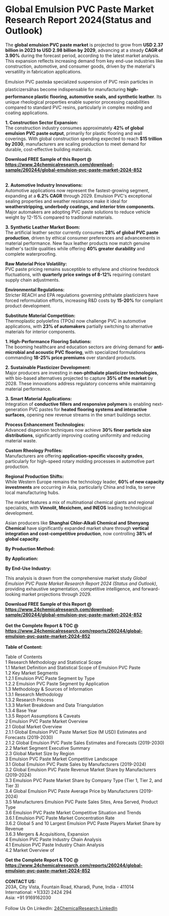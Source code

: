 <h1>Global Emulsion PVC Paste Market Research Report 2024(Status and Outlook)</h1><p>The <strong>global emulsion PVC paste market</strong> is projected to grow from <strong>USD 2.37 billion in 2023 to USD 2.98 billion by 2029</strong>, advancing at a steady <strong>CAGR of 3.90%</strong> during the forecast period, according to the latest market analysis. This expansion reflects increasing demand from key end-use industries like construction, automotive, and consumer goods, driven by the material's versatility in fabrication applications.</p><p>Emulsion PVC pasteâa specialized suspension of PVC resin particles in plasticizersâhas become indispensable for manufacturing <strong>high-performance plastic flooring, automotive seals, and synthetic leather</strong>. Its unique rheological properties enable superior processing capabilities compared to standard PVC resins, particularly in complex molding and coating applications.</p><p><strong>1. Construction Sector Expansion:</strong><br>
The construction industry consumes approximately <strong>42% of global emulsion PVC paste output</strong>, primarily for plastic flooring and wall coverings. With global construction spending expected to reach <strong>$15 trillion by 2030</strong>, manufacturers are scaling production to meet demand for durable, cost-effective building materials.</p><div><b>Download FREE Sample of this Report @ 
            <a href="https://www.24chemicalresearch.com/download-sample/260244/global-emulsion-pvc-paste-market-2024-852">
            https://www.24chemicalresearch.com/download-sample/260244/global-emulsion-pvc-paste-market-2024-852</a></b></div><br><p><strong>2. Automotive Industry Innovations:</strong><br>
Automotive applications now represent the fastest-growing segment, expanding at a <strong>6.2% CAGR</strong> through 2029. Emulsion PVC's exceptional sealing properties and weather resistance make it ideal for <strong>weatherstripping, underbody coatings, and interior trim components.</strong> Major automakers are adopting PVC paste solutions to reduce vehicle weight by 12-15% compared to traditional materials.</p><p><strong>3. Synthetic Leather Market Boom:</strong><br>
The artificial leather sector currently consumes <strong>28% of global PVC paste production</strong>, driven by ethical consumer preferences and advancements in material performance. New faux leather products now match genuine leather's tactile qualities while offering <strong>40% greater durability</strong> and complete waterproofing.</p><p><strong>Raw Material Price Volatility:</strong><br>
    PVC paste pricing remains susceptible to ethylene and chlorine feedstock fluctuations, with <strong>quarterly price swings of 8-12%</strong> requiring constant supply chain adjustments.</p><p><strong>Environmental Regulations:</strong><br>
    Stricter REACH and EPA regulations governing phthalate plasticizers have forced reformulation efforts, increasing R&amp;D costs by <strong>15-20%</strong> for compliant product development.</p><p><strong>Substitute Material Competition:</strong><br>
    Thermoplastic polyolefins (TPOs) now challenge PVC in automotive applications, with <strong>23% of automakers</strong> partially switching to alternative materials for interior components.</p><p><strong>1. High-Performance Flooring Solutions:</strong><br>
The booming healthcare and education sectors are driving demand for <strong>anti-microbial and acoustic PVC flooring</strong>, with specialized formulations commanding <strong>18-25% price premiums</strong> over standard products.</p><p><strong>2. Sustainable Plasticizer Development:</strong><br>
Major producers are investing in <strong>non-phthalate plasticizer technologies</strong>, with bio-based alternatives projected to capture <strong>35% of the market</strong> by 2028. These innovations address regulatory concerns while maintaining material performance.</p><p><strong>3. Smart Material Applications:</strong><br>
Integration of <strong>conductive fillers and responsive polymers</strong> is enabling next-generation PVC pastes for <strong>heated flooring systems and interactive surfaces</strong>, opening new revenue streams in the smart buildings sector.</p><p><strong>Process Enhancement Technologies:</strong><br>
    Advanced dispersion techniques now achieve <strong>30% finer particle size distributions</strong>, significantly improving coating uniformity and reducing material waste.</p><p><strong>Custom Rheology Profiles:</strong><br>
    Manufacturers are offering <strong>application-specific viscosity grades</strong>, particularly for high-speed rotary molding processes in automotive part production.</p><p><strong>Regional Production Shifts:</strong><br>
    While Western Europe remains the technology leader, <strong>60% of new capacity investments</strong> are occurring in Asia, particularly China and India, to serve local manufacturing hubs.</p><p>The market features a mix of multinational chemical giants and regional specialists, with <strong>Vinnolit, Mexichem, and INEOS</strong> leading technological development.</p><p>Asian producers like <strong>Shanghai Chlor-Alkali Chemical and Shenyang Chemical</strong> have significantly expanded market share through <strong>vertical integration and cost-competitive production</strong>, now controlling <strong>38% of global capacity</strong>.</p><p><strong>By Production Method:</strong></p><p><strong>By Application:</strong></p><p><strong>By End-Use Industry:</strong></p><p>This analysis is drawn from the comprehensive market study <em>Global Emulsion PVC Paste Market Research Report 2024 (Status and Outlook)</em>, providing exhaustive segmentation, competitive intelligence, and forward-looking market projections through 2029.</p><div><b>Download FREE Sample of this Report @ 
            <a href="https://www.24chemicalresearch.com/download-sample/260244/global-emulsion-pvc-paste-market-2024-852">
            https://www.24chemicalresearch.com/download-sample/260244/global-emulsion-pvc-paste-market-2024-852</a></b></div><br><div><b>Get the Complete Report & TOC @ 
            <a href="https://www.24chemicalresearch.com/reports/260244/global-emulsion-pvc-paste-market-2024-852">
            https://www.24chemicalresearch.com/reports/260244/global-emulsion-pvc-paste-market-2024-852</a></b></div><br>
            <b>Table of Content:</b><p>Table of Contents<br />
1 Research Methodology and Statistical Scope<br />
1.1 Market Definition and Statistical Scope of Emulsion PVC Paste<br />
1.2 Key Market Segments<br />
1.2.1 Emulsion PVC Paste Segment by Type<br />
1.2.2 Emulsion PVC Paste Segment by Application<br />
1.3 Methodology & Sources of Information<br />
1.3.1 Research Methodology<br />
1.3.2 Research Process<br />
1.3.3 Market Breakdown and Data Triangulation<br />
1.3.4 Base Year<br />
1.3.5 Report Assumptions & Caveats<br />
2 Emulsion PVC Paste Market Overview<br />
2.1 Global Market Overview<br />
2.1.1 Global Emulsion PVC Paste Market Size (M USD) Estimates and Forecasts (2019-2030)<br />
2.1.2 Global Emulsion PVC Paste Sales Estimates and Forecasts (2019-2030)<br />
2.2 Market Segment Executive Summary<br />
2.3 Global Market Size by Region<br />
3 Emulsion PVC Paste Market Competitive Landscape<br />
3.1 Global Emulsion PVC Paste Sales by Manufacturers (2019-2024)<br />
3.2 Global Emulsion PVC Paste Revenue Market Share by Manufacturers (2019-2024)<br />
3.3 Emulsion PVC Paste Market Share by Company Type (Tier 1, Tier 2, and Tier 3)<br />
3.4 Global Emulsion PVC Paste Average Price by Manufacturers (2019-2024)<br />
3.5 Manufacturers Emulsion PVC Paste Sales Sites, Area Served, Product Type<br />
3.6 Emulsion PVC Paste Market Competitive Situation and Trends<br />
3.6.1 Emulsion PVC Paste Market Concentration Rate<br />
3.6.2 Global 5 and 10 Largest Emulsion PVC Paste Players Market Share by Revenue<br />
3.6.3 Mergers & Acquisitions, Expansion<br />
4 Emulsion PVC Paste Industry Chain Analysis<br />
4.1 Emulsion PVC Paste Industry Chain Analysis<br />
4.2 Market Overview of</p><div><b>Get the Complete Report & TOC @ 
            <a href="https://www.24chemicalresearch.com/reports/260244/global-emulsion-pvc-paste-market-2024-852">
            https://www.24chemicalresearch.com/reports/260244/global-emulsion-pvc-paste-market-2024-852</a></b></div><br><b>CONTACT US:</b><br>
            203A, City Vista, Fountain Road, Kharadi, Pune, India - 411014<br>
            International: +1(332) 2424 294<br>
            Asia: +91 9169162030 <br><br>
            Follow Us On LinkedIn: <a href="https://www.linkedin.com/company/24chemicalresearch/">24ChemicalResearch LinkedIn</a>